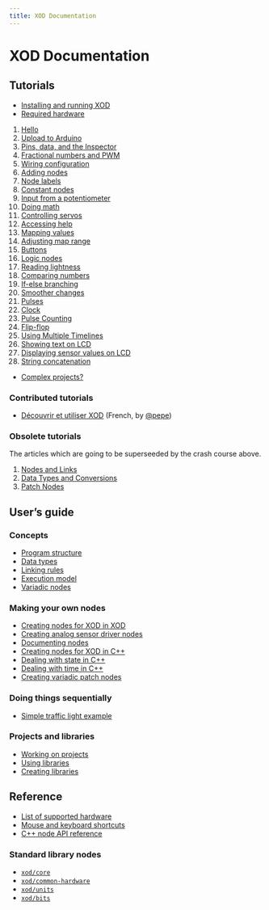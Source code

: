 ```yaml
---
title: XOD Documentation
---
```


XOD Documentation
=================

Tutorials
---------

* [Installing and running XOD](./tutorial/install/)
* [Required hardware](./tutorial/required-hardware/)

1. [Hello](./tutorial/01-hello/)
2. [Upload to Arduino](./tutorial/02-deploy/)
3. [Pins, data, and the Inspector](./tutorial/03-inspector/)
4. [Fractional numbers and PWM](./tutorial/04-pwm/)
5. [Wiring configuration](./tutorial/05-wiring/)
6. [Adding nodes](./tutorial/06-adding-nodes/)
7. [Node labels](./tutorial/07-labels/)
8. [Constant nodes](./tutorial/08-constants/)
9. [Input from a potentiometer](./tutorial/09-pot/)
10. [Doing math](./tutorial/10-math/)
11. [Controlling servos](./tutorial/11-servo/)
12. [Accessing help](./tutorial/12-help/)
13. [Mapping values](./tutorial/13-map/)
14. [Adjusting map range](./tutorial/14-map-adjust/)
15. [Buttons](./tutorial/15-buttons/)
16. [Logic nodes](./tutorial/16-logic/)
17. [Reading lightness](./tutorial/17-ldr/)
18. [Comparing numbers](./tutorial/18-comparisons/)
19. [If-else branching](./tutorial/19-if-else/)
20. [Smoother changes](./tutorial/20-fade/)
21. [Pulses](./tutorial/21-pulses/)
22. [Clock](./tutorial/22-clock/)
23. [Pulse Counting](./tutorial/23-count/)
24. [Flip-flop](./tutorial/24-flip-flop/)
25. [Using Multiple Timelines](./tutorial/25-multiple-timelines/)
26. [Showing text on LCD](./tutorial/26-lcd/)
27. [Displaying sensor values on LCD](./tutorial/27-lcd-data/)
28. [String concatenation](./tutorial/28-string-concat/)

* [Complex projects?](./tutorial/complex-projects/)

### Contributed tutorials

* [Découvrir et utiliser XOD](http://formations.open-elearning.fr/modules/electronique/xod/decouverte/) (French, by [@pepe](https://forum.xod.io/u/pepe/summary))

### Obsolete tutorials

The articles which are going to be superseeded by the crash course above.

1. [Nodes and Links](./tutorial/nodes-and-links/)
1. [Data Types and Conversions](./tutorial/data-types-and-conversions/)
1. [Patch Nodes](./tutorial/patch-nodes/)

User’s guide
------------

### Concepts

* [Program structure](./guide/program-structure/)
* [Data types](./guide/data-types/)
* [Linking rules](./guide/linking-rules/)
* [Execution model](./guide/execution-model/)
* [Variadic nodes](./guide/variadics/)

### Making your own nodes

* [Creating nodes for XOD in XOD](./guide/nodes-for-xod-in-xod/)
* [Creating analog sensor driver nodes](./guide/analog-sensor-node/)
* [Documenting nodes](./guide/documenting-nodes/)
* [Creating nodes for XOD in C++](./guide/nodes-for-xod-in-cpp/)
* [Dealing with state in C++](./guide/cpp-state/)
* [Dealing with time in C++](./guide/cpp-time/)
* [Creating variadic patch nodes](./guide/creating-variadics/)

### Doing things sequentially

* [Simple traffic light example](./guide/simple-traffic-light/)

### Projects and libraries

* [Working on projects](./guide/projects/)
* [Using libraries](./guide/using-libraries/)
* [Creating libraries](./guide/creating-libraries/)

Reference
---------

* [List of supported hardware](./reference/supported-hardware/)
* [Mouse and keyboard shortcuts](./reference/shortcuts/)
* [C++ node API reference](./reference/node-cpp-api/)

### Standard library nodes

* [`xod/core`](/libs/xod/core/)
* [`xod/common-hardware`](/libs/xod/common-hardware/)
* [`xod/units`](/libs/xod/units/)
* [`xod/bits`](/libs/xod/bits/)
